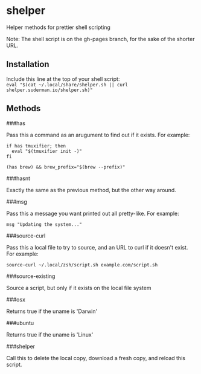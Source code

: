 # shelper

Helper methods for prettier shell scripting  

Note: The shell script is on the gh-pages branch, for the sake of the shorter URL.  

## Installation  

Include this line at the top of your shell script:  
`eval "$(cat ~/.local/share/shelper.sh || curl shelper.suderman.io/shelper.sh)"`  

## Methods

###has  

Pass this a command as an arugument to find out if it exists. For
example:

```
if has tmuxifier; then  
  eval "$(tmuxifier init -)"  
fi
```

```
(has brew) && brew_prefix="$(brew --prefix)"
```

###hasnt  

Exactly the same as the previous method, but the other way around.

###msg  

Pass this a message you want printed out all pretty-like. For example:  

```
msg "Updating the system..."  
```

###source-curl  

Pass this a local file to try to source, and an URL to curl if it
doesn't exist. For example:

```
source-curl ~/.local/zsh/script.sh example.com/script.sh  
```

###source-existing  

Source a script, but only if it exists on the local file system


###osx  

Returns true if the uname is 'Darwin' 

###ubuntu  

Returns true if the uname is 'Linux' 

###shelper

Call this to delete the local copy, download a fresh copy, and reload
this script.

